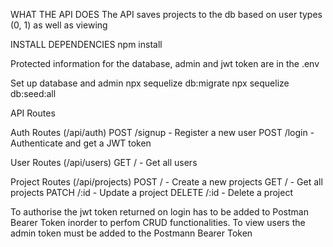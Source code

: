 WHAT THE API DOES
The API saves projects to the db based on user types (0, 1) as well as viewing


INSTALL DEPENDENCIES
npm install

Protected information for the database, admin and jwt token are in the .env

Set up database and admin
npx sequelize db:migrate
npx sequelize db:seed:all

API Routes

Auth Routes (/api/auth)
POST /signup - Register a new user
POST /login - Authenticate and get a JWT token

User Routes (/api/users)
GET / - Get all users

Project Routes (/api/projects)
POST / - Create a new projects
GET / - Get all projects
PATCH /:id - Update a project
DELETE /:id - Delete a project

To authorise the jwt token returned on login has to be added to Postman Bearer Token inorder to perfom CRUD functionalities.
To view users the admin token must be added to the Postmann Bearer Token
